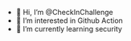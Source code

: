 - 👋 Hi, I’m @CheckInChallenge
- 👀 I’m interested in Github Action
- 🌱 I’m currently learning security
